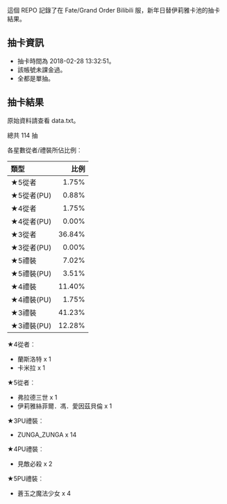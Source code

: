 這個 REPO 記錄了在 Fate/Grand Order Bilibili 服，新年日替伊莉雅卡池的抽卡結果。

抽卡資訊
-------

* 抽卡時間為 2018-02-28 13:32:51。
* 該帳號未課金過。
* 全都是單抽。

抽卡結果
-------

原始資料請查看 data.txt。

總共 114 抽

各星數從者/禮裝所佔比例︰

| 類型        |   比例 |
| :---------- | -----: |
| ★5從者     |  1.75% |
| ★5從者(PU) |  0.88% |
| ★4從者     |  1.75% |
| ★4從者(PU) |  0.00% |
| ★3從者     | 36.84% |
| ★3從者(PU) |  0.00% |
| ★5禮裝     |  7.02% |
| ★5禮裝(PU) |  3.51% |
| ★4禮裝     | 11.40% |
| ★4禮裝(PU) |  1.75% |
| ★3禮裝     | 41.23% |
| ★3禮裝(PU) | 12.28% |

★4從者︰

* 蘭斯洛特 x 1
* 卡米拉 x 1

★5從者︰

* 弗拉德三世 x 1
* 伊莉雅絲菲爾．馮．愛因茲貝倫 x 1

★3PU禮裝︰

* ZUNGA_ZUNGA x 14

★4PU禮裝︰

* 見敵必殺 x 2

★5PU禮裝︰

* 蒼玉之魔法少女 x 4


